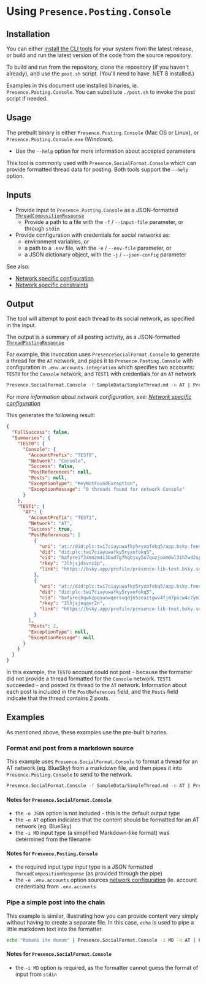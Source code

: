 # Using `Presence.Posting.Console`

## Installation

You can either [install the CLI tools](install-cli-tools.md) for your system from the latest release, or build and run the latest version of the code from the source repository.

To build and run from the repository, clone the repository (if you haven't already), and use the `post.sh` script. (You'll need to have .NET 8 installed.)

Examples in this document use installed binaries, ie. `Presence.Posting.Console`. You can substitute `./post.sh` to invoke the post script if needed.

## Usage

The prebuilt binary is either `Presence.Posting.Console` (Mac OS or Linux), or `Presence.Posting.Console.exe` (Windows).

- Use the `--help` option for more information about accepted parameters

This tool is commonly used with `Presence.SocialFormat.Console` which can provide formatted thread data for posting. Both tools support the `--help` option.

## Inputs

- Provide input to `Presence.Posting.Console` as a JSON-formatted [`ThreadCompositionResponse`](https://github.com/instantiator/presence/blob/main/Presence.SocialFormat.Lib/DTO/ThreadCompositionResponse.cs)
  - Provide a path to a file with the `-f` / `--input-file` parameter, or through `stdin`
- Provide configuration with credentials for social networks as:
  - environment variables, or
  - a path to a `.env` file, with the `-e` / `--env-file` parameter, or
  - a JSON dictionary object, with the `-j` / `--json-config` parameter

See also:

* [Network specific configuration](../guides/network-specifics.md)
* [Network specific constraints](../guides/network-constraints.md)

## Output

The tool will attempt to post each thread to its social network, as specified in the input.

The output is a summary of all posting activity, as a JSON-formatted [`ThreadPostingResponse`](https://github.com/instantiator/presence/tree/main/Presence.Posting.Console/DTO/ThreadPostingResponse.cs)

For example, this invocation uses `PresenceSocialFormat.Console` to generate a thread for the `AT` network, and pipes it to `Presence.Posting.Console` with configuration in `.env.accounts.integration` which specifies two accounts: `TEST0` for the `Console` network, and `TEST1` with credentials for an `AT` network

```bash
Presence.SocialFormat.Console -f SampleData/SimpleThread.md -n AT | Presence.Posting.Console -e .env.accounts.integration
```

_For more information about network configuration, see: [Network specific configuration](../guides/network-specifics.md)_

This generates the following result:

```json
{
  "FullSuccess": false,
  "Summaries": {
    "TEST0": {
      "Console": {
        "AccountPrefix": "TEST0",
        "Network": "Console",
        "Success": false,
        "PostReferences": null,
        "Posts": null,
        "ExceptionType": "KeyNotFoundException",
        "ExceptionMessage": "0 threads found for network Console"
      }
    },
    "TEST1": {
      "AT": {
        "AccountPrefix": "TEST1",
        "Network": "AT",
        "Success": true,
        "PostReferences": [
          {
            "uri": "at://did:plc:twi7ciayuwafky5ryxofokq5/app.bsky.feed.post/3lhjsjdsvnz2p",
            "did": "did:plc:twi7ciayuwafky5ryxofokq5",
            "cid": "bafyreif34mn2m4i3bud7g7hqbjxy5o7quzjoxm6wl3ih7wd2sp27lbpt7e",
            "rkey": "3lhjsjdsvnz2p",
            "link": "https://bsky.app/profile/presence-lib-test.bsky.social/post/3lhjsjdsvnz2p"
          },
          {
            "uri": "at://did:plc:twi7ciayuwafky5ryxofokq5/app.bsky.feed.post/3lhjsjeqqer2n",
            "did": "did:plc:twi7ciayuwafky5ryxofokq5",
            "cid": "bafyreibqwkzpqauowqersvqdje5zeaitgwv4fjm7pscw4c7ym3jar6urla",
            "rkey": "3lhjsjeqqer2n",
            "link": "https://bsky.app/profile/presence-lib-test.bsky.social/post/3lhjsjeqqer2n"
          }
        ],
        "Posts": 2,
        "ExceptionType": null,
        "ExceptionMessage": null
      }
    }
  }
}
```

In this example, the `TEST0` account could not post - because the formatter did not provide a thread formatted for the `Console` network. `TEST1` succeeded - and posted its thread to the `AT` network. Information about each post is included in the `PostReferences` field, and the `Posts` field indicate that the thread contains 2 posts.

## Examples

As mentioned above, these examples use the pre-built binaries.

### Format and post from a markdown source

This example uses `Presence.SocialFormat.Console` to format a thread for an AT network (eg. BlueSky) from a markdown file, and then pipes it into `Presence.Posting.Console` to send to the network.

```bash
Presence.SocialFormat.Console -f SampleData/SimpleThread.md -n AT | Presence.Posting.Console -e .env.accounts
```

#### Notes for `Presence.SocialFormat.Console`

- the `-o JSON` option is not included - this is the default output type
- the `-n AT` option indicates that the content should be formatted for an AT network (eg. BlueSky)
- the `-i MD` input type (a simplified Markdown-like format) was determined from the filename

#### Notes for `Presence.Posting.Console`

- the required input type input type is a JSON formatted `ThreadCompositionResponse` (as provided through the pipe)
- the `-e .env.accounts` option sources [network configuration](../guides/network-specifics.md) (ie. account credentials) from `.env.accounts`

### Pipe a simple post into the chain

This example is similar, illustrating how you can provide content very simply without having to create a separate file. In this case, `echo` is used to pipe a little markdown text into the formatter.

```bash
echo "Romani ite domum" | Presence.SocialFormat.Console -i MD -n AT | Presence.Posting.Console -e .env.accounts
```

#### Notes for `Presence.SocialFormat.Console`

- the `-i MD` option is required, as the formatter cannot guess the format of input from `stdin`

